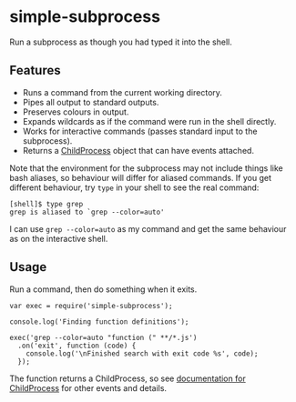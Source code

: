 # simple-subprocess

Run a subprocess as though you had typed it into the shell.

## Features

 - Runs a command from the current working directory.
 - Pipes all output to standard outputs.
 - Preserves colours in output.
 - Expands wildcards as if the command were run in the shell directly.
 - Works for interactive commands (passes standard input to the subprocess).
 - Returns a [ChildProcess](https://nodejs.org/api/child_process.html) object
   that can have events attached.

Note that the environment for the subprocess may not include things like bash
aliases, so behaviour will differ for aliased commands. If you get different
behaviour, try `type` in your shell to see the real command:

```
[shell]$ type grep
grep is aliased to `grep --color=auto'

```

I can use `grep --color=auto` as my command and get the same behaviour as on
the interactive shell.


## Usage

Run a command, then do something when it exits.

```
var exec = require('simple-subprocess');

console.log('Finding function definitions');

exec('grep --color=auto "function (" **/*.js')
  .on('exit', function (code) {
    console.log('\nFinished search with exit code %s', code);
  });
```

The function returns a ChildProcess, so see
[documentation for ChildProcess](https://nodejs.org/api/child_process.html)
for other events and details.